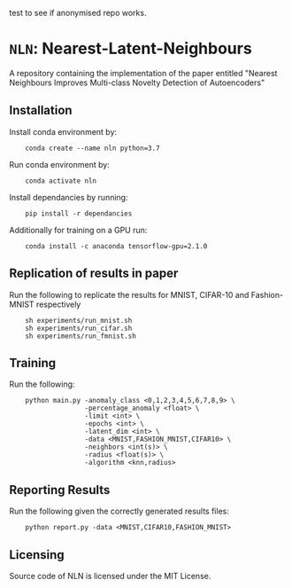 test to see if anonymised repo works.
# `NLN`: Nearest-Latent-Neighbours
A repository containing the implementation of the paper entitled "Nearest Neighbours Improves Multi-class Novelty Detection of Autoencoders"

## Installation 
Install conda environment by:
``` 
    conda create --name nln python=3.7
``` 
Run conda environment by:
``` 
    conda activate nln
``` 

Install dependancies by running:
``` 
    pip install -r dependancies
``` 

Additionally for training on a GPU run:
``` 
    conda install -c anaconda tensorflow-gpu=2.1.0
``` 


## Replication of results in paper 
Run the following to replicate the results for MNIST, CIFAR-10 and Fashion-MNIST respectively
```
    sh experiments/run_mnist.sh
    sh experiments/run_cifar.sh
    sh experiments/run_fmnist.sh
```


## Training 
Run the following: 
```
    python main.py -anomaly_class <0,1,2,3,4,5,6,7,8,9> \
                   -percentage_anomaly <float> \
                   -limit <int> \
                   -epochs <int> \
                   -latent_dim <int> \
                   -data <MNIST,FASHION_MNIST,CIFAR10> \
                   -neighbors <int(s)> \
                   -radius <float(s)> \
                   -algorithm <knn,radius>    
```
## Reporting Results 
Run the following given the correctly generated results files:
```
    python report.py -data <MNIST,CIFAR10,FASHION_MNIST>
```

## Licensing
Source code of NLN is licensed under the MIT License.
